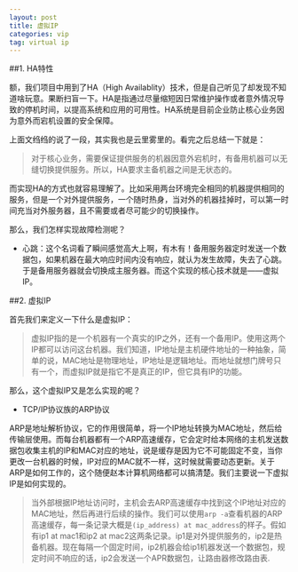 ```yaml
---
layout: post
title: 虚拟IP
categories: vip
tag: virtual ip
---
```


##1. HA特性

额，我们项目中用到了HA（High Availablity）技术，但是自己听见了却发现不知道啥玩意。果断扫盲一下。HA是指通过尽量缩短因日常维护操作或者意外情况导致的停机时间，以提高系统和应用的可用性。HA系统是目前企业防止核心业务因为意外而宕机设置的安全保障。

上面文绉绉的说了一段，其实我也是云里雾里的。看完之后总结一下就是：

> 对于核心业务，需要保证提供服务的机器因意外宕机时，有备用机器可以无缝切换提供服务。所以，HA要求主备机器之间是无状态的。

而实现HA的方式也就容易理解了。比如采用两台环境完全相同的机器提供相同的服务，但是一个对外提供服务，一个随时热身，当对外的机器挂掉时，可以第一时间充当对外服务器，且不需要或者尽可能少的切换操作。

那么，我们怎样实现故障检测呢？

* 心跳：这个名词看了瞬间感觉高大上啊，有木有！备用服务器定时发送一个数据包，如果机器在最大响应时间内没有响应，就认为发生故障，失去了心跳。于是备用服务器就会切换成主服务器。而这个实现的核心技术就是——虚拟IP。

##2. 虚拟IP

首先我们来定义一下什么是虚拟IP：

> 虚拟IP指的是一个机器有一个真实的IP之外，还有一个备用IP。使用这两个IP都可以访问这台机器。我们知道，IP地址是主机硬件地址的一种抽象，简单的说，MAC地址是物理地址，IP地址是逻辑地址。而地址就想门牌号只有一个，而虚拟IP就是指它不是真正的IP，但它具有IP的功能。

那么，这个虚拟IP又是怎么实现的呢？

* TCP/IP协议族的ARP协议

ARP是地址解析协议，它的作用很简单，将一个IP地址转换为MAC地址，然后给传输层使用。而每台机器都有一个ARP高速缓存，它会定时给本网络的主机发送数据包收集主机的IP和MAC对应的地址，说是缓存是因为它不可能固定不变，当你更改一台机器的时候，IP对应的MAC就不一样，这时候就需要动态更新。关于ARP是如何工作的，这个随便赵本计算机网络都可以搞清楚。我们主要说一下虚拟IP是如何实现的。

> 当外部根据IP地址访问时，主机会去ARP高速缓存中找到这个IP地址对应的MAC地址，然后再进行后续的操作。我们可以使用```arp -a```查看机器的ARP高速缓存，每一条记录大概是```(ip_address) at mac_address```的样子。假如有ip1 at mac1和ip2 at mac2这两条记录。ip1是对外提供服务的，ip2是热备机器。现在每隔一个固定时间，ip2机器会给ip1机器发送一个数据包，规定时间不响应的话，ip2会发送一个APR数据包，让路由器修改路由表.
